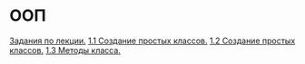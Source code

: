 # ООП
[Задания по лекции.]()
[1.1 Создание простых классов.]()
[1.2 Создание простых классов.]()
[1.3 Методы класса.]()
